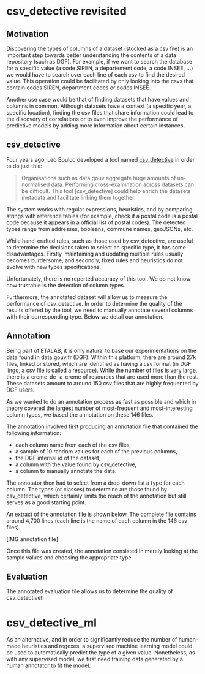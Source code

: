 # csv_detective revisited

## Motivation

Discovering the types of columns of a dataset (stocked as a csv file) is an important step towards better understanding the contents of a data repository (such as DGF). For example, if we want to search the database for a specific value (a code SIREN, a departement code, a code INSEE, ...) we would have to search over each line of each csv to find the desired value. This operation could be facilitated by only looking into the csvs that contain codes SIREN, department codes or codes INSEE.

Another use case would be that of finding datasets that have values and columns in common. Although datasets have a context (a specific year, a specific location), finding the csv files that share information could lead to the discovery of correlations or to even improve the performance of predictive models by adding more information about certain instances.

## csv_detective
Four years ago, Leo Bouloc developed a tool named [csv_detective](https://github.com/etalab/csv_detective) in order to do just this:
>Organisations such as data.gouv aggregate huge amounts of un-normalised data. Performing cross-examination across datasets can be difficult. This tool [csv_detective] could help enrich the datasets metadata and facilitate linking them together.

The system works with regular expressions, heuristics, and by comparing strings with reference tables (for example, check if a postal code is a postal code because it appears in a official list of postal codes). The detected types range from addresses, booleans, commune names, geoJSONs, etc. 

While hand-crafted rules, such as those used by csv_detective, are useful to determine the decisions taken to select an specific type, it has some disadvantages. Firstly, maintaining and updating multiple rules usually becomes burdersome, and secondly, fixed rules and heuristics do not evolve with new types specifications.

Unfortunately, there is no reported accuracy of this tool. We do not know how trustable is the detection of column types.

Furthermore, the annotated dataset will allow us to measure the performance of csv_detective. In order to determine the quality of the results offered by the tool, we need to manually annotate several columns with their corresponding type. Below we detail our annotation.

## Annotation
Being part of ETALAB, it is only natural to base our experimentations on the data found in data.gouv.fr (DGF). Within this platform, there are around 27k files, linked or stored, which are identified as having a csv format (in DGF lingo, a csv file is called a resource). While the number of files is very large, there is a creme-de-la-creme of resources that are used more than the rest. These datasets amount to around 150 csv files  that are highly frequented by DGF users. 

As we wanted to do an annotation process as fast as possible and which in theory covered the largest number of most-frequent and most-interesting column types, we based the annotation on these 146 files. 

The annotation involved first producing an annotation file that contained the following information: 
* each column name from each of the csv files,
* a sample of 10 random values for each of the previous columns,
* the DGF internal id of the dataset,
* a column with the value found by csv_detective,
* a column to manually annotate the data.


The annotator then had to select from a drop-down list a type for each column.  The types (or classes) to determine are those found by csv_detective, which certainly limits the reach of the annotation but still serves as a good starting point.

An extract of the annotation file is shown below. The complete file contains around 4,700 lines (each line is the name of each column in the 146 csv files).

[IMG annotation file]

Once this file was created, the annotation consisted in merely looking at the sample values and choosing the appropriate type. 

## Evaluation
The annotated evaluation file allows us to determine the quality of csv_detectiveh

# csv_detective_ml

As an alternative, and in order to significantly reduce the number of human-made heuristics and regexes, a supervised machine learning model could be used to automatically predict the type of a given value. Nonetheless, as with any supervised model, we first need training data generated by a human annotator to fit the model. 